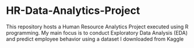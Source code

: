 # HR-Data-Analytics-Project
This repository hosts a Human Resource Analytics Project executed using R programming. My main focus is to conduct Exploratory Data Analysis (EDA) and predict employee behavior using a dataset I downloaded from Kaggle
